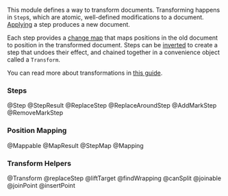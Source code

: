 This module defines a way to transform documents. Transforming happens
in `Step`s, which are atomic, well-defined modifications to a
document. [Applying](#transform.Step.apply) a step produces a new
document.

Each step provides a [change map](#transform.StepMap) that maps
positions in the old document to position in the transformed document.
Steps can be [inverted](#transform.Step.invert) to create a step that
undoes their effect, and chained together in a convenience object
called a `Transform`.

You can read more about transformations in
[this guide](guide/transform.md).

### Steps

@Step
@StepResult
@ReplaceStep
@ReplaceAroundStep
@AddMarkStep
@RemoveMarkStep

### Position Mapping

@Mappable
@MapResult
@StepMap
@Mapping

### Transform Helpers

@Transform
@replaceStep
@liftTarget
@findWrapping
@canSplit
@joinable
@joinPoint
@insertPoint
